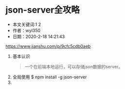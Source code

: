 # json-server全攻略
- 本文关键词:1 2 
- 作者：wyl350 
- 日期：2020-2-18 14:21:43 

https://www.jianshu.com/p/9cfc5cdb0aeb
1. 基本认识
    > 一个在前端本地运行，可以存储json数据的server。
1. 全局使用
$ npm install -g json-server
1. 




